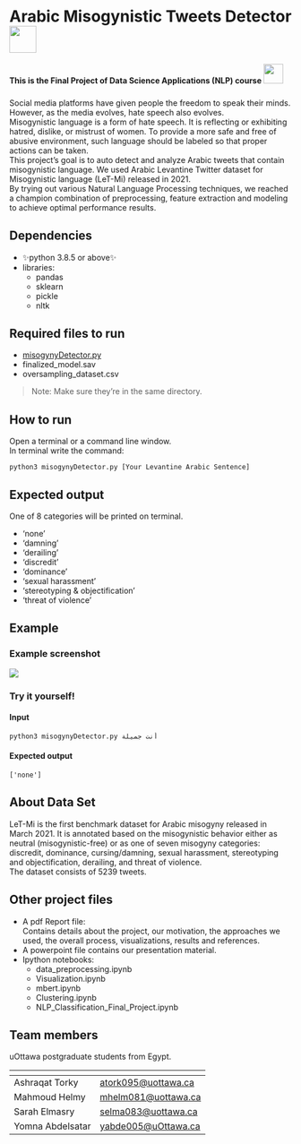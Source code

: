 ﻿<!DOCTYPE html>
<html>

<head>
  <meta charset="utf-8">
  <meta name="viewport" content="width=device-width, initial-scale=1.0">
  <title>NLP_Final_README</title>
  <link rel="stylesheet" href="https://stackedit.io/style.css" />
</head>

<body class="stackedit">
  <div class="stackedit__html"><h1 id="arabic-misogynistic-tweets-detector-img-srchttpsdrive.google.comucexportviewid15rgabxbxnyaupkyf1iic4udp9j6xvh_k-width48">Arabic Misogynistic Tweets Detector <img src="https://drive.google.com/uc?export=view&amp;id=15RGABxBxNyAuPkyf1iIC4udp9J6xvh_k" width="48"></h1>
<h4 id="this-is-the-final-project-of-data-science-applications--nlp--course--------img-srchttpsdrive.google.comucexportviewid1tt9ulftkqohyofxdcsehxn-kfbppppcn-width35">This is the Final Project of Data Science Applications  (NLP)  course        <img src="https://drive.google.com/uc?export=view&amp;id=1Tt9UlFTkQohyOFXDCsEHxn-kFBppppcn" width="35"></h4>
<h3 id="section"></h3>
<p>Social media platforms have given people the freedom to speak their minds. However, as the media evolves, hate speech also evolves.<br>
Misogynistic language is a form of hate speech. It is reflecting or exhibiting hatred, dislike, or mistrust of women. To provide a more safe and free of abusive environment, such language should be labeled so that proper actions can be taken.<br>
This project’s goal is to auto detect and analyze Arabic tweets that contain misogynistic language. We used Arabic Levantine Twitter dataset for Misogynistic language (LeT-Mi) released in 2021.<br>
By trying out various Natural Language Processing techniques, we reached a champion combination of preprocessing, feature extraction and modeling to achieve optimal performance results.</p>
<h2 id="dependencies">Dependencies</h2>
<ul>
<li>✨python 3.8.5 or above✨</li>
<li>libraries:
<ul>
<li>pandas</li>
<li>sklearn</li>
<li>pickle</li>
<li>nltk</li>
</ul>
</li>
</ul>
<h2 id="required-files-to-run">Required files to run</h2>
<ul>
<li><a href="http://misogynyDetector.py">misogynyDetector.py</a></li>
<li>finalized_model.sav</li>
<li>oversampling_dataset.csv</li>
</ul>
<blockquote>
<p>Note: Make sure they’re in the same directory.</p>
</blockquote>
<h2 id="how-to-run">How to run</h2>
<p>Open a terminal or a command line window.<br>
In terminal write the command:</p>
<pre class=" language-sh"><code class="prism  language-sh">python3 misogynyDetector.py [Your Levantine Arabic Sentence]
</code></pre>
<h2 id="expected-output">Expected output</h2>
<p>One of 8 categories will be printed on terminal.</p>
<ul>
<li>‘none’</li>
<li>‘damning’</li>
<li>‘derailing’</li>
<li>‘discredit’</li>
<li>‘dominance’</li>
<li>‘sexual harassment’</li>
<li>‘stereotyping &amp; objectification’</li>
<li>‘threat of violence’</li>
</ul>
<h2 id="example">Example</h2>
<h3 id="example-screenshot">Example screenshot</h3>
 <img src="https://drive.google.com/uc?export=view&amp;id=1GQ_Fb7UFwkjOT0ddGpq8NUFqkhTgPFat">
<h3 id="try-it-yourself">Try it yourself!</h3>
<h4 id="input">Input</h4>
<pre class=" language-sh"><code class="prism  language-sh">python3 misogynyDetector.py أنت جميلة
</code></pre>
<h4 id="expected-output-1">Expected output</h4>
<pre class=" language-sh"><code class="prism  language-sh">['none']
</code></pre>
<h2 id="about-data-set">About Data Set</h2>
<p>LeT-Mi is the first benchmark dataset for Arabic misogyny released in March 2021. It is annotated based on the misogynistic behavior either as neutral (misogynistic-free) or as one of seven misogyny categories: discredit, dominance, cursing/damning, sexual harassment, stereotyping and objectification, derailing, and threat of violence.<br>
The dataset consists of 5239 tweets.</p>
<h2 id="other-project-files">Other project files</h2>
<ul>
<li>A pdf Report file:<br>
Contains details about the project, our motivation, the approaches we used, the overall process, visualizations, results and references.</li>
<li>A powerpoint file contains our presentation material.</li>
<li>Ipython notebooks:
<ul>
<li>data_preprocessing.ipynb</li>
<li>Visualization.ipynb</li>
<li>mbert.ipynb</li>
<li>Clustering.ipynb</li>
<li>NLP_Classification_Final_Project.ipynb</li>
</ul>
</li>
</ul>
<h2 id="team-members">Team members</h2>
<p>uOttawa postgraduate students from Egypt.</p>

<table>
<thead>
<tr>
<th></th>
<th></th>
</tr>
</thead>
<tbody>
<tr>
<td>Ashraqat Torky</td>
<td><a href="mailto:atork095@uottawa.ca">atork095@uottawa.ca</a></td>
</tr>
<tr>
<td>Mahmoud Helmy</td>
<td><a href="mailto:mhelm081@uottawa.ca">mhelm081@uottawa.ca</a></td>
</tr>
<tr>
<td>Sarah Elmasry</td>
<td><a href="mailto:selma083@uottawa.ca">selma083@uottawa.ca</a></td>
</tr>
<tr>
<td>Yomna Abdelsatar</td>
<td><a href="mailto:yabde005@uOttawa.ca">yabde005@uOttawa.ca</a></td>
</tr>
</tbody>
</table></div>
</body>

</html>

